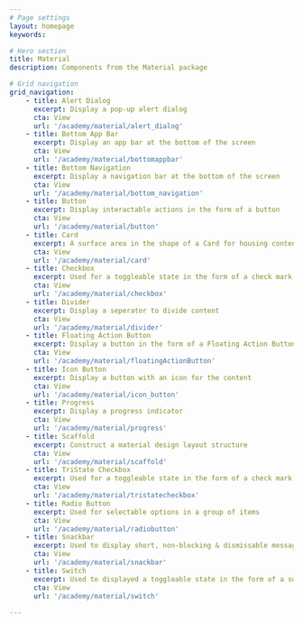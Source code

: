 ```yaml
---
# Page settings
layout: homepage
keywords:

# Hero section
title: Material
description: Components from the Material package

# Grid navigation
grid_navigation:
    - title: Alert Dialog
      excerpt: Display a pop-up alert dialog
      cta: View
      url: '/academy/material/alert_dialog'
    - title: Bottom App Bar
      excerpt: Display an app bar at the bottom of the screen
      cta: View
      url: '/academy/material/bottomappbar'
    - title: Bottom Navigation
      excerpt: Display a navigation bar at the bottom of the screen
      cta: View
      url: '/academy/material/bottom_navigation'
    - title: Button
      excerpt: Display interactable actions in the form of a button
      cta: View
      url: '/academy/material/button'
    - title: Card
      excerpt: A surface area in the shape of a Card for housing content
      cta: View
      url: '/academy/material/card'
    - title: Checkbox
      excerpt: Used for a toggleable state in the form of a check mark 
      cta: View
      url: '/academy/material/checkbox'
    - title: Divider
      excerpt: Display a seperator to divide content 
      cta: View
      url: '/academy/material/divider'
    - title: Floating Action Button
      excerpt: Display a button in the form of a Floating Action Button
      cta: View
      url: '/academy/material/floatingActionButton'
    - title: Icon Button
      excerpt: Display a button with an icon for the content
      cta: View
      url: '/academy/material/icon_button'
    - title: Progress
      excerpt: Display a progress indicator
      cta: View
      url: '/academy/material/progress'
    - title: Scaffold
      excerpt: Construct a material design layout structure
      cta: View
      url: '/academy/material/scaffold'
    - title: TriState Checkbox
      excerpt: Used for a toggleable state in the form of a check mark, with the addition of an intermediate checked state
      cta: View
      url: '/academy/material/tristatecheckbox'
    - title: Radio Button
      excerpt: Used for selectable options in a group of items
      cta: View
      url: '/academy/material/radiobutton'
    - title: Snackbar
      excerpt: Used to display short, non-blocking & dismissable messages on screen
      cta: View
      url: '/academy/material/snackbar'
    - title: Switch
      excerpt: Used to displayed a toggleable state in the form of a switch
      cta: View
      url: '/academy/material/switch'
      
---
```

